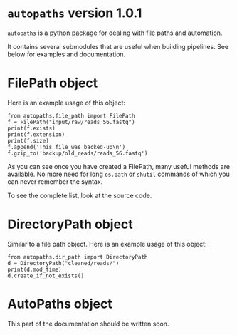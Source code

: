 # `autopaths` version 1.0.1

`autopaths` is a python package for dealing with file paths and automation.

It contains several submodules that are useful when building pipelines. See below for examples and documentation.

# FilePath object

Here is an example usage of this object:

    from autopaths.file_path import FilePath
    f = FilePath("input/raw/reads_56.fastq")
    print(f.exists)
    print(f.extension)
    print(f.size)
    f.append('This file was backed-up\n')
    f.gzip_to('backup/old_reads/reads_56.fastq')

As you can see once you have created a FilePath, many useful methods are available. No more need for long `os.path` or `shutil` commands of which you can never remember the syntax.

To see the complete list, look at the source code.

# DirectoryPath object

Similar to a file path object. Here is an example usage of this object:

    from autopaths.dir_path import DirectoryPath
    d = DirectoryPath("cleaned/reads/")
    print(d.mod_time)
    d.create_if_not_exists()

# AutoPaths object

This part of the documentation should be written soon.